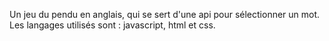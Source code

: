 Un jeu du pendu en anglais, qui se sert d'une api pour sélectionner un mot.
Les langages utilisés sont :  javascript, html et css.

